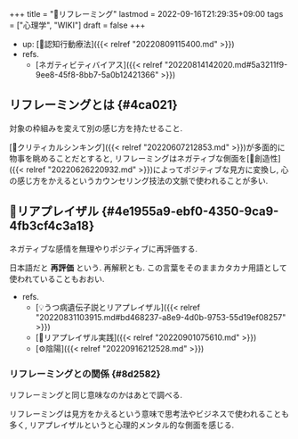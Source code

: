 +++
title = "📝リフレーミング"
lastmod = 2022-09-16T21:29:35+09:00
tags = ["心理学", "WIKI"]
draft = false
+++

-   up: [📝認知行動療法]({{< relref "20220809115400.md" >}})
-   refs.
    -   [ネガティビティバイアス]({{< relref "20220814142020.md#5a3211f9-9ee8-45f8-8bb7-5a0b12421366" >}})


## リフレーミングとは {#4ca021}

対象の枠組みを変えて別の感じ方を持たせること.

[📝クリティカルシンキング]({{< relref "20220607212853.md" >}})が多面的に物事を眺めることだとすると, リフレーミングはネガティブな側面を[📝創造性]({{< relref "20220626220932.md" >}})によってポジティブな見方に変換し, 心の感じ方をかえるというカウンセリング技法の文脈で使われることが多い.


## 📝リアプレイザル {#4e1955a9-ebf0-4350-9ca9-4fb3cf4c3a18}

ネガティブな感情を無理やりポジティブに再評価する.

日本語だと **再評価** という. 再解釈とも. この言葉をそのままカタカナ用語として使われていることもおおい.

-   refs.
    -   [💡うつ病遺伝子説とリアプレイザル]({{< relref "20220831103915.md#bd468237-a8e9-4d0b-9753-55d19ef08257" >}})
    -   [💪リアプレイザル実践]({{< relref "20220901075610.md" >}})
    -   [⚙陰陽]({{< relref "20220916212528.md" >}})


### リフレーミングとの関係 {#8d2582}

リフレーミングと同じ意味なのかはあとで調べる.

リフレーミングは見方をかえるという意味で思考法やビジネスで使われることも多く, リアプレイザルというと心理的メンタル的な側面を感じる.
